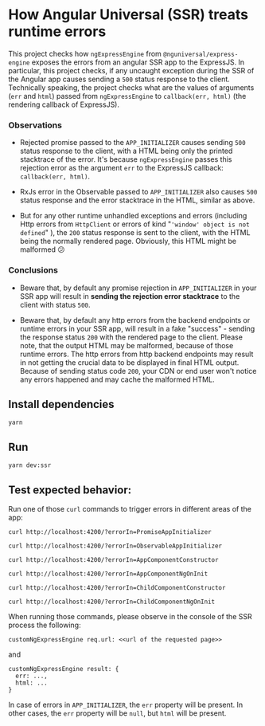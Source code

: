 # How Angular Universal (SSR) treats runtime errors

This project checks how `ngExpressEngine` from `@nguniversal/express-engine` exposes the errors from an angular SSR app to the ExpressJS. In particular, this project checks, if any uncaught exception during the SSR of the Angular app causes sending a `500` status response to the client. Technically speaking, the project checks what are the values of arguments (`err` and `html`) passed from `ngExpressEngine` to `callback(err, html)` (the rendering callback of ExpressJS).

### Observations
- Rejected promise passed to the `APP_INITIALIZER` causes sending `500` status response to the client, with a HTML being only the printed stacktrace of the error. It's because `ngExpressEngine` passes this rejection error as the argument `err` to the ExpressJS callback: `callback(err, html)`.

- RxJs error in the Observable passed to `APP_INITIALIZER` also causes `500` status response and the error stacktrace in the HTML, similar as above.

- But for any other runtime unhandled exceptions and errors (including Http errors from `HttpClient` or errors of kind "`'window' object is not defined`" ), the `200` status response is sent to the client, with the HTML being the normally rendered page. Obviously, this HTML might be malformed 😕

### Conclusions
- Beware that, by default any promise rejection in `APP_INITIALIZER` in your SSR app will result in **sending the rejection error stacktrace** to the client with status `500`. 

- Beware that, by default any http errors from the backend endpoints or runtime errors in your SSR app, will result in a fake "success" - sending the response status `200` with the rendered page to the client. Please note, that the output HTML may be malformed, because of those runtime errors. The http errors from http backend endpoints may result in not getting the crucial data to be displayed in final HTML output. Because of sending status code `200`, your CDN or end user won't notice any errors happened and may cache the malformed HTML.
## Install dependencies
```
yarn
```

## Run
```
yarn dev:ssr
```

## Test expected behavior:
Run one of those `curl` commands to trigger errors in different areas of the app:
```
curl http://localhost:4200/?errorIn=PromiseAppInitializer
```
```
curl http://localhost:4200/?errorIn=ObservableAppInitializer
```
```
curl http://localhost:4200/?errorIn=AppComponentConstructor
```
```
curl http://localhost:4200/?errorIn=AppComponentNgOnInit
```
```
curl http://localhost:4200/?errorIn=ChildComponentConstructor
```
```
curl http://localhost:4200/?errorIn=ChildComponentNgOnInit
```

When running those commands, please observe in the console of the SSR process the following:

```
customNgExpressEngine req.url: <<url of the requested page>>
```
and
```
customNgExpressEngine result: {
  err: ...,
  html: ...
}
```

In case of errors in `APP_INITIALIZER`, the `err` property will be present. In other cases, the `err` property will be `null`, but `html` will be present.